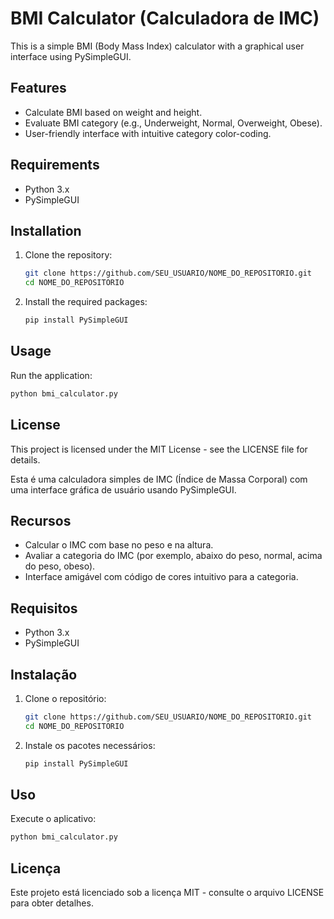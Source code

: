 # BMI Calculator (Calculadora de IMC)

This is a simple BMI (Body Mass Index) calculator with a graphical user interface using PySimpleGUI.

## Features

- Calculate BMI based on weight and height.
- Evaluate BMI category (e.g., Underweight, Normal, Overweight, Obese).
- User-friendly interface with intuitive category color-coding.

## Requirements

- Python 3.x
- PySimpleGUI

## Installation

1. Clone the repository:
   ```bash
   git clone https://github.com/SEU_USUARIO/NOME_DO_REPOSITORIO.git
   cd NOME_DO_REPOSITORIO
   ```
2. Install the required packages:
   ```bash
   pip install PySimpleGUI
   ```

## Usage
Run the application:
```bash
python bmi_calculator.py
```

## License
This project is licensed under the MIT License - see the LICENSE file for details.



Esta é uma calculadora simples de IMC (Índice de Massa Corporal) com uma interface gráfica de usuário usando PySimpleGUI.

## Recursos

- Calcular o IMC com base no peso e na altura.
- Avaliar a categoria do IMC (por exemplo, abaixo do peso, normal, acima do peso, obeso).
- Interface amigável com código de cores intuitivo para a categoria.

## Requisitos

- Python 3.x
- PySimpleGUI

## Instalação

1. Clone o repositório:
   ```bash
   git clone https://github.com/SEU_USUARIO/NOME_DO_REPOSITORIO.git
   cd NOME_DO_REPOSITORIO
   ```
2. Instale os pacotes necessários:
   ```bash
   pip install PySimpleGUI
   ```

## Uso
Execute o aplicativo:
```bash
python bmi_calculator.py
```

## Licença
Este projeto está licenciado sob a licença MIT - consulte o arquivo LICENSE para obter detalhes.

